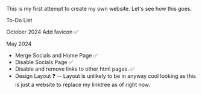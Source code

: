 This is my first attempt to create my own website. Let's see how this goes.


To-Do List

October 2024
Add favicon ✅


May 2024
- Merge Socials and Home Page ✅
- Disable Socials Page ✅
- Disable and remove links to other html pages. ✅
- Design Layout ❓
    -- Layout is unlikely to be in anyway cool looking as this is just a website to replace my linktree as of right now.

